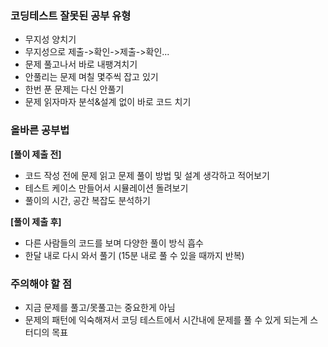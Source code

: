 ### 코딩테스트 잘못된 공부 유형

- 무지성 양치기
- 무지성으로 제출->확인->제출->확인...
- 문제 풀고나서 바로 내팽겨치기
- 안풀리는 문제 며칠 몇주씩 잡고 있기
- 한번 푼 문제는 다신 안풀기
- 문제 읽자마자 분석&설계 없이 바로 코드 치기

### 올바른 공부법

**[풀이 제출 전]**

- 코드 작성 전에 문제 읽고 문제 풀이 방법 및 설계 생각하고 적어보기
- 테스트 케이스 만들어서 시뮬레이션 돌려보기
- 풀이의 시간, 공간 복잡도 분석하기

**[풀이 제출 후]**

- 다른 사람들의 코드를 보며 다양한 풀이 방식 흡수
- 한달 내로 다시 와서 풀기 (15분 내로 풀 수 있을 때까지 반복)

### 주의해야 할 점

- 지금 문제를 풀고/못풀고는 중요한게 아님
- 문제의 패턴에 익숙해져서 코딩 테스트에서 시간내에 문제를 풀 수 있게 되는게 스터디의 목표
